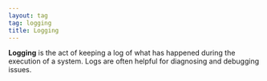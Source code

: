 ```yaml
---
layout: tag
tag: logging
title: Logging
---
```


**Logging** is the act of keeping a log of what has happened during the execution of a system. Logs are often helpful for diagnosing and debugging issues.